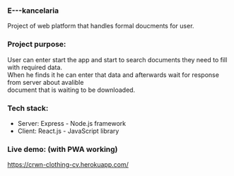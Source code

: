 ### E---kancelaria
Project of web platform that handles formal doucments for user.

### Project purpose: 
User can enter start the app and start to search documents they need to fill with required data.<br>
When he finds it he can enter that data and afterwards wait for response from server about avalible<br>
document that is waiting to be downloaded. 

### Tech stack: 
- Server: Express - Node.js framework 
- Client: React.js - JavaScript library

### Live demo: (with PWA working)
https://crwn-clothing-cv.herokuapp.com/
